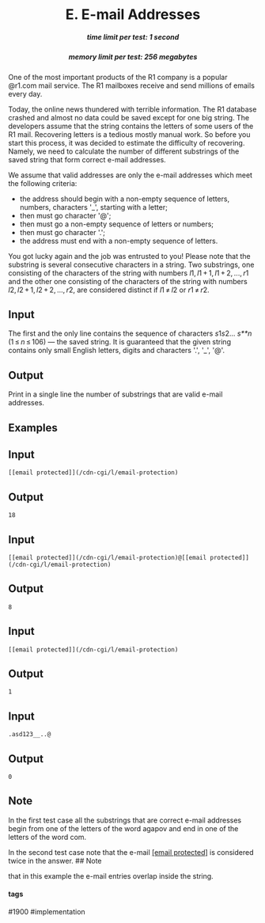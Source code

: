 <h1 style='text-align: center;'> E. E-mail Addresses</h1>

<h5 style='text-align: center;'>time limit per test: 1 second</h5>
<h5 style='text-align: center;'>memory limit per test: 256 megabytes</h5>

One of the most important products of the R1 company is a popular @r1.com mail service. The R1 mailboxes receive and send millions of emails every day.

Today, the online news thundered with terrible information. The R1 database crashed and almost no data could be saved except for one big string. The developers assume that the string contains the letters of some users of the R1 mail. Recovering letters is a tedious mostly manual work. So before you start this process, it was decided to estimate the difficulty of recovering. Namely, we need to calculate the number of different substrings of the saved string that form correct e-mail addresses.

We assume that valid addresses are only the e-mail addresses which meet the following criteria:

* the address should begin with a non-empty sequence of letters, numbers, characters '_', starting with a letter;
* then must go character '@';
* then must go a non-empty sequence of letters or numbers;
* then must go character '.';
* the address must end with a non-empty sequence of letters.

You got lucky again and the job was entrusted to you! Please note that the substring is several consecutive characters in a string. Two substrings, one consisting of the characters of the string with numbers *l*1, *l*1 + 1, *l*1 + 2, ..., *r*1 and the other one consisting of the characters of the string with numbers *l*2, *l*2 + 1, *l*2 + 2, ..., *r*2, are considered distinct if *l*1 ≠ *l*2 or *r*1 ≠ *r*2.

## Input

The first and the only line contains the sequence of characters *s*1*s*2... *s**n* (1 ≤ *n* ≤ 106) — the saved string. It is guaranteed that the given string contains only small English letters, digits and characters '.', '_', '@'.

## Output

Print in a single line the number of substrings that are valid e-mail addresses.

## Examples

## Input


```
[[email protected]](/cdn-cgi/l/email-protection)  

```
## Output


```
18  

```
## Input


```
[[email protected]](/cdn-cgi/l/email-protection)@[[email protected]](/cdn-cgi/l/email-protection)  

```
## Output


```
8  

```
## Input


```
[[email protected]](/cdn-cgi/l/email-protection)  

```
## Output


```
1  

```
## Input


```
.asd123__..@  

```
## Output


```
0  

```
## Note

In the first test case all the substrings that are correct e-mail addresses begin from one of the letters of the word agapov and end in one of the letters of the word com.

In the second test case note that the e-mail [[email protected]](/cdn-cgi/l/email-protection) is considered twice in the answer. ## Note

 that in this example the e-mail entries overlap inside the string.



#### tags 

#1900 #implementation 